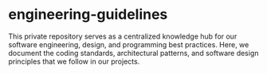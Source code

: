 # engineering-guidelines
This private repository serves as a centralized knowledge hub for our software engineering, design, and programming best practices. Here, we document the coding standards, architectural patterns, and software design principles that we follow in our projects.
